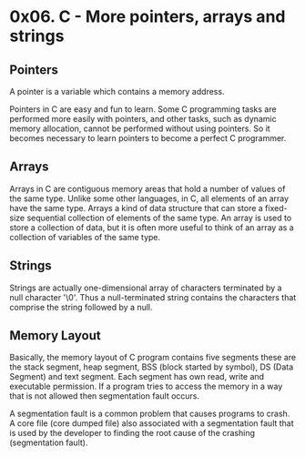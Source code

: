 # 0x06. C - More pointers, arrays and strings

## Pointers
A pointer is a variable which contains a memory address.

Pointers in C are easy and fun to learn. Some C programming tasks are performed more easily with pointers, and other tasks, such as dynamic memory allocation, cannot be performed without using pointers. So it becomes necessary to learn pointers to become a perfect C programmer.

## Arrays
Arrays in C are contiguous memory areas that hold a number of values of the same type. Unlike some other languages, in C, all elements of an array have the same type. Arrays a kind of data structure that can store a fixed-size sequential collection of elements of the same type. An array is used to store a collection of data, but it is often more useful to think of an array as a collection of variables of the same type.

## Strings
Strings are actually one-dimensional array of characters terminated by a null character '\0'. Thus a null-terminated string contains the characters that comprise the string followed by a null.

## Memory Layout
Basically, the memory layout of C program contains five segments these are the stack segment, heap segment, BSS (block started by symbol), DS (Data Segment) and text segment. Each segment has own read, write and executable permission. If a program tries to access the memory in a way that is not allowed then segmentation fault occurs.

A segmentation fault is a common problem that causes programs to crash. A core file (core dumped file) also associated with a segmentation fault that is used by the developer to finding the root cause of the crashing (segmentation fault).
